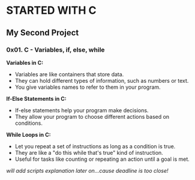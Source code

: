 # STARTED WITH C
## My Second Project
### 0x01. C - Variables, if, else, while



**Variables in C:**

* Variables are like containers that store data.
* They can hold different types of information, such as numbers or text.
* You give variables names to refer to them in your program.


**If-Else Statements in C:**

* If-else statements help your program make decisions.
* They allow your program to choose different actions based on conditions.


**While Loops in C:**

* Let you repeat a set of instructions as long as a condition is true.
* They are like a "do this while that's true" kind of instruction.
* Useful for tasks like counting or repeating an action until a goal is met.

*will add scripts explanation later on...cause deadline is too close!*
